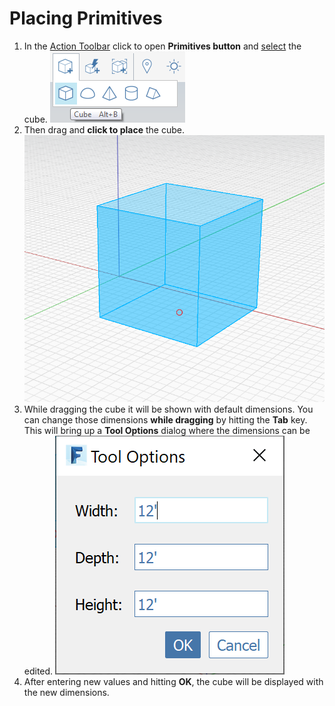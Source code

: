 # Placing Primitives

1. In the [Action Toolbar](https://github.com/FormIt3D/autodesk-formit-360-windows-help/tree/c377e7b8a3b8e43e684321d0b7de867608d317a3/tool-library/tool-bars-extended.md) click to open **Primitives button** and [select](select-edge-face-or-object.md) the cube.   ![](../.gitbook/assets/primitive-cube.png)
2. Then drag and **click to place** the cube.                       ![](../.gitbook/assets/image-2-%20%281%29.png)   
3. While dragging the cube it will be shown with default dimensions. You can change those dimensions **while dragging** by hitting the **Tab** key. This will bring up a **Tool Options** dialog where the dimensions can be edited. ![](../.gitbook/assets/image%20%281%29.png) 
4. After entering new values and hitting **OK**, the cube will be displayed with the new dimensions.

